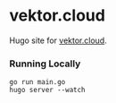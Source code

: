 # vektor.cloud

Hugo site for [vektor.cloud](http://vektor.cloud).

### Running Locally

    go run main.go
    hugo server --watch
